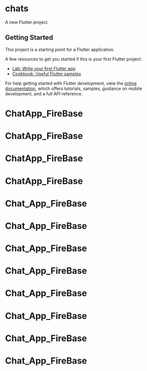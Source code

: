 # chats

A new Flutter project.

## Getting Started

This project is a starting point for a Flutter application.

A few resources to get you started if this is your first Flutter project:

- [Lab: Write your first Flutter app](https://docs.flutter.dev/get-started/codelab)
- [Cookbook: Useful Flutter samples](https://docs.flutter.dev/cookbook)

For help getting started with Flutter development, view the
[online documentation](https://docs.flutter.dev/), which offers tutorials,
samples, guidance on mobile development, and a full API reference.
# ChatApp_FireBase
# ChatApp_FireBase
# ChatApp_FireBase
# ChatApp_FireBase
# Chat_App_FireBase
# Chat_App_FireBase
# Chat_App_FireBase
# Chat_App_FireBase
# Chat_App_FireBase
# Chat_App_FireBase
# Chat_App_FireBase
# Chat_App_FireBase
